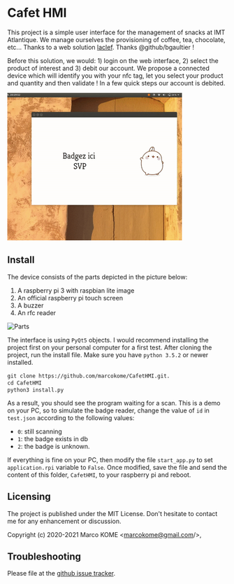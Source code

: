 

# Cafet HMI

This project is a simple user interface for the management of snacks at IMT Atlantique. We manage ourselves the provisioning of coffee, tea, chocolate, etc...  Thanks to a web solution [laclef](http://laclef.cc/). Thanks @github/bgaultier !

Before this solution, we would: 1) login on the web interface, 2) select the product of interest and 3) debit our account. We propose a connected device which will identify you with your nfc tag, let you select your product and quantity and then validate ! In a few quick steps our account is debited.

![Demo](demo.gif)

Install
----------------------

The device consists of the parts depicted in the picture below:
1. A raspberry pi 3 with raspbian lite image
2. An official raspberry pi touch screen
3. A buzzer
4. An rfc reader

![Parts](parts.png)

The interface is using ``PyQt5`` objects. I would recommend installing the project first on your personal computer for a first test. After cloning the project, run the install file. Make sure you have ``python 3.5.2`` or newer installed.

```
git clone https://github.com/marcokome/CafetHMI.git.
cd CafetHMI
python3 install.py
```
As a result, you should see the program waiting for a scan. This is a demo on your PC, so to simulate the badge reader, change the value of ``id`` in ``test.json`` according to the following values:
- ``0``: still scanning
- ``1``: the badge exists in db
- ``2``: the badge is unknown.

If everything is fine on your PC, then modify the file ``start_app.py`` to set ``application.rpi`` variable to ``False``. Once modified, save the file and send the content of this folder, ``CafetHMI``, to your raspberry pi and reboot.


Licensing
---------

The project is published under the MIT License. Don't hesitate to contact me for any enhancement or discussion.

Copyright (c) 2020-2021 Marco KOME <marcokome@gmail.com/>,

Troubleshooting
---------------
Please file at the [github issue tracker](issues).
